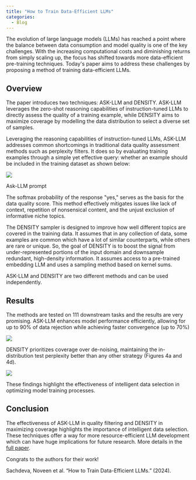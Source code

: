 ```yaml
---
title: "How to Train Data-Efficient LLMs"
categories:
  - Blog
---
```

The evolution of large language models (LLMs) has reached a point where the balance between data consumption and model quality is one of the key challenges. With the increasing computational costs and diminishing returns from simply scaling up, the focus has shifted towards more data-efficient pre-training techniques. Today's paper aims to address these challenges by proposing a method of training data-efficient LLMs.

## Overview

The paper introduces two techniques: ASK-LLM and DENSITY. ASK-LLM leverages the zero-shot reasoning capabilities of instruction-tuned LLMs to directly assess the quality of a training example, while DENSITY aims to maximize coverage by modelling the data distribution to select a diverse set of samples.

Leveraging the reasoning capabilities of instruction-tuned LLMs, ASK-LLM addresses common shortcomings in traditional data quality assessment methods such as perplexity filters. It does so by evaluating training examples through a simple yet effective query: whether an example should be included in the training dataset as shown below:

![](https://media.licdn.com/dms/image/D4E12AQFh6nuGmxwX0Q/article-inline_image-shrink_1000_1488/0/1708380773895?e=1714003200&v=beta&t=6JyffYLDdh5YwRP0Ybaiq-5yPgcFtjNLpJGWsHSCyHw)

Ask-LLM prompt

The softmax probability of the response "yes," serves as the basis for the data quality score. This method effectively mitigates issues like lack of context, repetition of nonsensical content, and the unjust exclusion of informative niche topics.

The DENSITY sampler is designed to improve how well different topics are covered in the training data. It assumes that in any collection of data, some examples are common which have a lot of similar counterparts, while others are rare or unique. So, the goal of DENSITY is to boost the signal from under-represented portions of the input domain and downsample redundant, high-density information. It assumes access to a pre-trained embedding LLM and uses a sampling method based on kernel sums.

ASK-LLM and DENSITY are two different methods and can be used independently.

## Results

The methods are tested on 111 downstream tasks and the results are very promising. ASK-LLM enhances model performance efficiently, allowing for up to 90% of data rejection while achieving faster convergence (up to 70%)

![](https://media.licdn.com/dms/image/D4E12AQFBsa3qSWJnBg/article-inline_image-shrink_1000_1488/0/1708381577268?e=1714003200&v=beta&t=6kyGNW8Di7b3zNF3X5RIDB0e7-2bx0NF1uLyyImOb9g)

  

DENSITY prioritizes coverage over de-noising, maintaining the in-distribution test perplexity better than any other strategy (Figures 4a and 4d).

![](https://media.licdn.com/dms/image/D4E12AQFrWqW0uEQlPw/article-inline_image-shrink_400_744/0/1708381604563?e=1714003200&v=beta&t=8FbZb6iPvlPLUmGUaUHAEZliuBLbqQuCfYl6Pf-HsaY)

  

These findings highlight the effectiveness of intelligent data selection in optimizing model training processes.

## Conclusion

The effectiveness of ASK-LLM in quality filtering and DENSITY in maximizing coverage highlights the importance of intelligent data selection. These techniques offer a way for more resource-efficient LLM development which can have huge implications for future research. More details in the [full paper](https://huggingface.co/papers/2402.09668).

Congrats to the authors for their work!

Sachdeva, Noveen et al. “How to Train Data-Efficient LLMs.” (2024).
